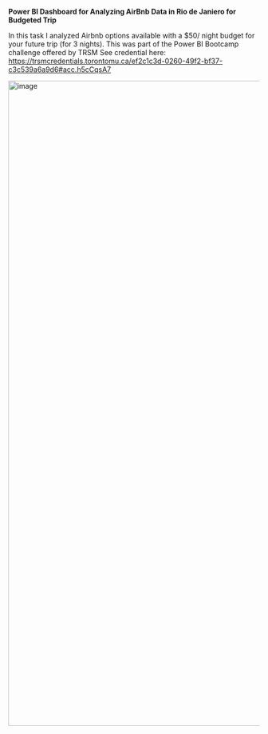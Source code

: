 **Power BI Dashboard for Analyzing AirBnb Data in Rio de Janiero for Budgeted Trip**

In this task I analyzed Airbnb options available  with a $50/ night budget for your future trip (for 3 nights).
This was part of the Power BI Bootcamp challenge offered by TRSM
See credential here: https://trsmcredentials.torontomu.ca/ef2c1c3d-0260-49f2-bf37-c3c539a6a9d6#acc.h5cCqsA7

<img width="2320" height="1291" alt="image" src="https://github.com/user-attachments/assets/6239e3f4-2c15-4a34-b8ea-a6dfa51729eb" />
